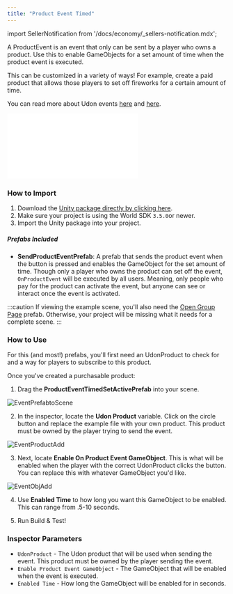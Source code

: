 ```yaml
---
title: "Product Event Timed"
---
```


import SellerNotification from '/docs/economy/_sellers-notification.mdx';

<SellerNotification/>

A ProductEvent is an event that only can be sent by a player who owns a product. Use this to enable GameObjects for a set amount of time when the product event is executed.

This can be customized in a variety of ways! For example, create a paid product that allows those players to set off fireworks for a certain amount of time. 

You can read more about Udon events [here](https://creators.vrchat.com/worlds/udon/graph/event-nodes/) and [here](https://udonsharp.docs.vrchat.com/events/).

<div class="video-container">
    <iframe src="/img/economy/examples/ProductEvent_Preview.mp4" title="Timed Event" frameborder="0" allow="encrypted-media; gyroscope; web-share" allowfullscreen></iframe>
</div>

### How to Import
1. Download the [Unity package directly by clicking here](https://cdn.sanity.io/files/yvg0vlb9/production/5f40157158e3debc0b436f1ab902d06c0a257080.unitypackage).
2. Make sure your project is using the World SDK `3.5.0`or newer.
3. Import the Unity package into your project.

##### Prefabs Included
* **SendProductEventPrefab**: A prefab that sends the product event when the button is pressed and enables the GameObject for the set amount of time. Though only a player who owns the product can set off the event, `OnProductEvent` will be executed by all users. Meaning, only people who pay for the product can activate the event, but anyone can see or interact once the event is activated.

:::caution
If viewing the example scene, you'll also need the [Open Group Page](/economy/sdk/examples/open-group-page) prefab. Otherwise, your project will be missing what it needs for a complete scene.
:::

### How to Use

For this (and most!) prefabs, you'll first need an UdonProduct to check for and a way for players to subscribe to this product. 

Once you've created a purchasable product:

1. Drag the **ProductEventTimedSetActivePrefab** into your scene.

![EventPrefabtoScene](/img/economy/examples/ProductEvent_DragIntoScene.png "Dragging the prefab into scene.")

2. In the inspector, locate the **Udon Product** variable. Click on the circle button and replace the example file with your own product. This product must be owned by the player trying to send the event.

![EventProductAdd](/img/economy/examples/ProductEvent_SelectUdonProduct.png "Dragging the prefab into scene.")

3. Next, locate **Enable On Product Event GameObject**. This is what will be enabled when the player with the correct UdonProduct clicks the button. You can replace this with whatever GameObject you'd like.

![EventObjAdd](/img/economy/examples/ProductEvent_SelectCustomObject.png "Adding a custom GameObject.")

4. Use **Enabled Time** to how long you want this GameObject to be enabled. This can range from .5-10 seconds.

5. Run Build & Test!

### Inspector Parameters

* `UdonProduct` - The Udon product that will be used when sending the event. This product must be owned by the player sending the event.
* `Enable Product Event GameObject` - The GameObject that will be enabled when the event is executed.
* `Enabled Time` - How long the GameObject will be enabled for in seconds.
